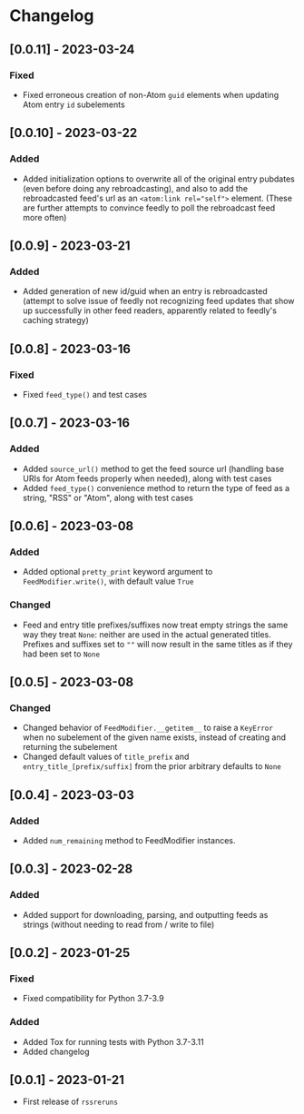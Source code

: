# Changelog

## [0.0.11] - 2023-03-24

### Fixed

- Fixed erroneous creation of non-Atom `guid` elements when updating Atom entry `id` subelements

## [0.0.10] - 2023-03-22

### Added

- Added initialization options to overwrite all of the original entry pubdates (even before doing any rebroadcasting), and also to add the rebroadcasted feed's url as an `<atom:link rel="self">` element. (These are further attempts to convince feedly to poll the rebroadcast feed more often)

## [0.0.9] - 2023-03-21

### Added

- Added generation of new id/guid when an entry is rebroadcasted (attempt to solve issue of feedly not recognizing feed updates that show up successfully in other feed readers, apparently related to feedly's caching strategy)

## [0.0.8] - 2023-03-16

### Fixed

- Fixed `feed_type()` and test cases

## [0.0.7] - 2023-03-16

### Added

- Added `source_url()` method to get the feed source url (handling base URIs for Atom feeds properly when needed), along with test cases
- Added `feed_type()` convenience method to return the type of feed as a string, "RSS" or "Atom", along with test cases

## [0.0.6] - 2023-03-08

### Added

- Added optional `pretty_print` keyword argument to `FeedModifier.write()`, with default value `True`

### Changed

- Feed and entry title prefixes/suffixes now treat empty strings the same way they treat `None`: neither are used in the actual generated titles. Prefixes and suffixes set to `""` will now result in the same titles as if they had been set to `None`

## [0.0.5] - 2023-03-08

### Changed

- Changed behavior of `FeedModifier.__getitem__` to raise a `KeyError` when no subelement of the given name exists, instead of creating and returning the subelement 
- Changed default values of `title_prefix` and `entry_title_[prefix/suffix]` from the prior arbitrary defaults to `None`

## [0.0.4] - 2023-03-03

### Added

- Added `num_remaining` method to FeedModifier instances.

## [0.0.3] - 2023-02-28

### Added

- Added support for downloading, parsing, and outputting feeds as strings (without needing to read from / write to file)

## [0.0.2] - 2023-01-25

### Fixed

- Fixed compatibility for Python 3.7-3.9

### Added

- Added Tox for running tests with Python 3.7-3.11
- Added changelog

## [0.0.1] - 2023-01-21

- First release of `rssreruns`
